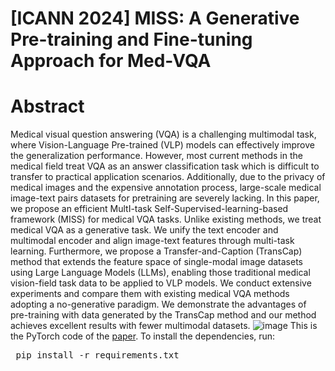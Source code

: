 # [ICANN 2024] MISS: A Generative Pre-training and Fine-tuning Approach for Med-VQA
# Abstract
Medical visual question answering (VQA) is a challenging multimodal task, where Vision-Language Pre-trained (VLP) models can effectively improve the generalization performance. However, most current methods in the medical field treat VQA as an answer classification task which is difficult to transfer to practical application scenarios. Additionally, due to the privacy of medical images and the expensive annotation process, large-scale medical image-text pairs datasets for pretraining are severely lacking. In this paper, we propose an efficient MultI-task Self-Supervised-learning-based framework (MISS) for medical VQA tasks. Unlike existing methods, we treat medical VQA as a generative task. We unify the text encoder and multimodal encoder and align image-text features through multi-task learning. Furthermore, we propose a Transfer-and-Caption (TransCap) method that extends the feature space of single-modal image datasets using Large Language Models (LLMs), enabling those traditional medical vision-field task data to be applied to VLP models. We conduct extensive experiments and compare them with existing medical VQA methods adopting a no-generative paradigm. We demonstrate the advantages of pre-training with data generated by the TransCap method and our method achieves excellent results with fewer multimodal datasets.
![image](https://github.com/TIMMY-CHAN/MISS/assets/125014501/8d396e43-a55e-4f57-ba04-06a7720a0b61)
This is the PyTorch code of the <a href="https://arxiv.org/abs/2401.05163"> paper</a>. To install the dependencies, run: <pre/> pip install -r requirements.txt</pre> 
